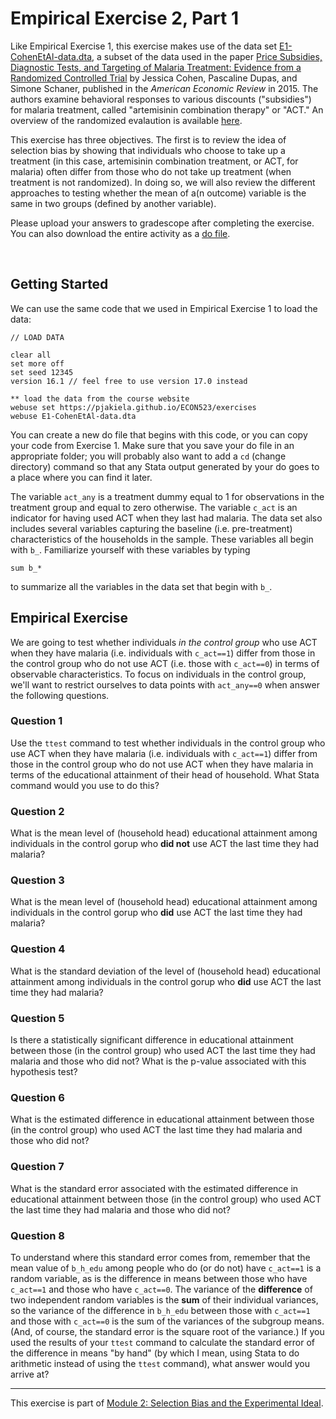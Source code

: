 # Empirical Exercise 2, Part 1

Like Empirical Exercise 1, this exercise makes use of the data set [E1-CohenEtAl-data.dta](https://pjakiela.github.io/ECON523/exercises/E1-CohenEtAl-data.dta), 
a subset of the data used in the 
paper [Price Subsidies, Diagnostic Tests, and Targeting of Malaria Treatment: Evidence from a Randomized Controlled Trial](https://www.aeaweb.org/articles?id=10.1257/aer.20130267) 
by Jessica Cohen, Pascaline Dupas, and Simone Schaner, published in the _American Economic Review_ in 2015.  The authors examine behavioral responses to 
various discounts ("subsidies") for malaria treatment, called "artemisinin combination therapy" or "ACT."  An overview of the randomized evalaution is available [here](https://www.povertyactionlab.org/sites/default/files/publication/2011.12.15-Subsidizing-Malaria.pdf).

This exercise has three objectives.  The first is to review the idea of selection bias by showing that individuals who choose to take up a treatment (in this case, 
artemisinin combination treatment, or ACT, for malaria) often differ from those who do not take up treatment (when treatment is not randomized).  In doing so, we will also 
review the different approaches to testing whether the mean of a(n outcome) variable is the same in two groups (defined by another variable).    

Please upload your answers to gradescope after completing the exercise.  You can also download the entire activity 
as a [do file](https://pjakiela.github.io/ECON523/exercises/E2-questions.do).  

<br>

## Getting Started 

We can use the same code that we used in Empirical Exercise 1 to load the data:
```
// LOAD DATA

clear all 
set more off
set seed 12345
version 16.1 // feel free to use version 17.0 instead

** load the data from the course website
webuse set https://pjakiela.github.io/ECON523/exercises
webuse E1-CohenEtAl-data.dta
```
You can create a new do file that begins with this code, or you can copy your code from Exercise 1.  Make sure that you save your do file in an appropriate folder; you will probably also want to add a `cd` (change directory) command so that any Stata output generated by your do goes to a place where you can find it later.

The variable `act_any` is a treatment dummy equal to 1 for observations in the treatment group and equal to zero otherwise.  The variable `c_act` is an indicator 
for having used ACT when they last had malaria.  The data set also includes several variables capturing the baseline (i.e. pre-treatment) characteristics of the households in the sample.  These variables all begin with `b_`.  Familiarize yourself with these variables by typing
```
sum b_*
```
to summarize all the variables in the data set that begin with `b_`.  


## Empirical Exercise  

We are going to test whether individuals *in the control group* who use ACT when they have malaria (i.e. individuals with `c_act==1`) differ from those 
in the control group who do not use ACT (i.e. those with `c_act==0`) in terms of observable characteristics.  To focus on individuals in the control group, 
we'll want to restrict ourselves to data points with `act_any==0` when answer the following questions.  

### Question 1  

Use the `ttest` command to test whether individuals in the control group who use ACT when they have malaria (i.e. individuals with `c_act==1`) differ from those 
in the control group who do not use ACT when they have malaria in terms of the educational attainment of their head of household.  What Stata command would you use to do this?  

### Question 2  

What is the mean level of (household head) educational attainment among individuals in the control gorup who **did not** use ACT the last time they had malaria?

### Question 3  

What is the mean level of (household head) educational attainment among individuals in the control gorup who **did** use ACT the last time they had malaria?

### Question 4  

What is the standard deviation of the level of (household head) educational attainment among individuals in the control gorup who **did** use ACT the last time they 
had malaria?  

### Question 5  

Is there a statistically significant difference in educational attainment between those (in the control group) who used ACT the last time they had malaria and those who did not?  What is the p-value associated with this hypothesis test?

### Question 6  

What is the estimated difference in educational attainment between those (in the control group) who used ACT the last time they had malaria and those who did not?  

### Question 7  

What is the standard error associated with the estimated difference in educational attainment between those (in the control group) who used ACT the last time they had malaria and those who did not?  

### Question 8  

To understand where this standard error comes from, remember that the mean value of `b_h_edu` among people who do (or do not) have `c_act==1` is a random variable, as is the difference in means between those who have `c_act==1` and those who have `c_act==0`.  The variance of the **difference** of two independent random variables is the **sum** of their individual variances, so the variance of the difference in `b_h_edu` between those with `c_act==1` and those with `c_act==0` is the sum of the variances of the subgroup means.  (And, of course, the standard error is the square root of the variance.)  If you used the results of your `ttest` command to calculate the standard error of the difference in means "by hand" (by which I mean, using Stata to do arithmetic instead of using the `ttest` command), what answer would you arrive at?

   ---
  
This exercise is part of [Module 2:  Selection Bias and the Experimental Ideal](https://pjakiela.github.io/ECON523/M2-selection-bias.html).
